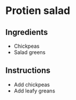 # Protien salad

## Ingredients

- Chickpeas
- Salad greens


## Instructions

- Add chickpeas
- Add leafy greans
